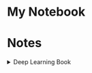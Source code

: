 # My Notebook

# Notes

<details>
<summary>Deep Learning Book</summary>
<a href="http://fiveeyes.github.io/learning/2017/03/15/Deep-Learning-Book-5.html">Chapter 5</a>
<a href="http://fiveeyes.github.io/learning/2017/03/16/Deep-Learning-Book-6.html">Chapter 6</a>
<a href="http://fiveeyes.github.io/learning/2017/06/17/Deep-Learning-Book-7.html">Chapter 7</a>
<a href="http://fiveeyes.github.io/learning/2017/07/04/Deep-Learning-Book-8.html">Chapter 8</a>
<a href="http://fiveeyes.github.io/learning/2017/08/09/Deep-Learning-Book-9.html">Chapter 9</a>
<a href="http://fiveeyes.github.io/learning/2017/09/16/Deep-Learning-Book-10.html">Chapter 10</a>
<a href="http://fiveeyes.github.io/learning/2017/10/19/Deep-Learning-Book-11.html">Chapter 11</a>
<a href="http://fiveeyes.github.io/learning/2017/11/02/Deep-Learning-Book-12.html">Chapter 12</a>
<a href="http://fiveeyes.github.io/learning/2017/11/03/Deep-Learning-Book-13.html">Chapter 13</a>
<a href="http://fiveeyes.github.io/learning/2017/11/06/Deep-Learning-Book-14.html">Chapter 14</a>
<a href="http://fiveeyes.github.io/learning/2017/11/09/Deep-Learning-Book-15.html">Chapter 15</a>
<a href="http://fiveeyes.github.io/learning/2017/11/19/Deep-Learning-Book-16.html">Chapter 16</a>
<a href="http://fiveeyes.github.io/learning/2017/12/02/Deep-Learning-Book-17.html">Chapter 17</a>
<a href="http://fiveeyes.github.io/learning/2017/12/10/Deep-Learning-Book-18.html">Chapter 18</a>
<a href="http://fiveeyes.github.io/learning/2017/12/27/Deep-Learning-Book-19.html">Chapter 19</a>
<a href="http://fiveeyes.github.io/learning/2018/01/11/Deep-Learning-Book-20.html">Chapter 20</a>
</details>
